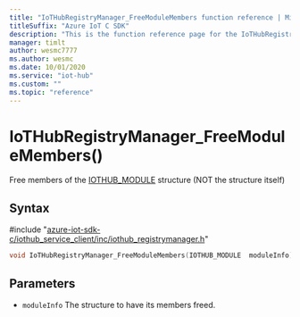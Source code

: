 ```yaml
---                             
title: "IoTHubRegistryManager_FreeModuleMembers function reference | Microsoft Docs" 
titleSuffix: "Azure IoT C SDK"            
description: "This is the function reference page for the IoTHubRegistryManager_FreeModuleMembers() function in the Azure IoT C SDK. This SDK is used with Azure IoT Hub and Azure IoT Hub Device Provisioning Service"            
manager: timlt                 
author: wesmc7777              
ms.author: wesmc               
ms.date: 10/01/2020                    
ms.service: "iot-hub"             
ms.custom: ""                
ms.topic: "reference"        
---                            
```


# IoTHubRegistryManager_FreeModuleMembers()

Free members of the [IOTHUB_MODULE](../iothub-registrymanager-h.md#iothub_module) structure (NOT the structure itself)

## Syntax

\#include "[azure-iot-sdk-c/iothub_service_client/inc/iothub_registrymanager.h](../iothub-registrymanager-h.md)"  
```C
void IoTHubRegistryManager_FreeModuleMembers(IOTHUB_MODULE  moduleInfo);
```

## Parameters
* `moduleInfo` The structure to have its members freed.

